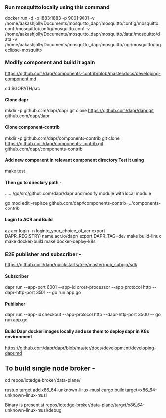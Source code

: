 ### Run mosquitto locally using this command

docker run -d -p 1883:1883 -p 9001:9001 -v /home/aakashjolly/Documents/mosquitto_dapr/mosquitto/config/mosquitto.conf:/mosquitto/config/mosquitto.conf -v /home/aakashjolly/Documents/mosquitto_dapr/mosquitto/data:/mosquitto/data -v /home/aakashjolly/Documents/mosquitto_dapr/mosquitto/log:/mosquitto/log eclipse-mosquitto

### Modify component and build it again

https://github.com/dapr/components-contrib/blob/master/docs/developing-component.md


cd $GOPATH/src

#### Clone dapr
mkdir -p github.com/dapr/dapr
git clone https://github.com/dapr/dapr.git github.com/dapr/dapr

#### Clone component-contrib
mkdir -p github.com/dapr/components-contrib
git clone https://github.com/dapr/components-contrib.git github.com/dapr/components-contrib


#### Add new component in relevant component directory Test it using
make test

#### Then go to directory path - 
....../go/src/github.com/dapr/dapr and modify module with local module

go mod edit -replace github.com/dapr/components-contrib=../components-contrib

#### Login to ACR and Build

az acr login -n loginto_your_choice_of_acr
export DAPR_REGISTRY=name.acr.io/dapr/
export DAPR_TAG=dev
make build-linux
make docker-build
make docker-deploy-k8s

### E2E publisher and subscriber -

https://github.com/dapr/quickstarts/tree/master/pub_sub/go/sdk

#### Subscriber
dapr run --app-port 6001 --app-id order-processor --app-protocol http --dapr-http-port 3501 -- go run app.go

#### Publisher
dapr run --app-id checkout --app-protocol http --dapr-http-port 3500 -- go run app.go


#### Build Dapr docker images locally and use them to deploy dapr in K8s environment 

https://github.com/dapr/dapr/blob/master/docs/development/developing-dapr.md


## To build single node broker -
cd repos/iotedge-broker/data-plane/

rustup target add x86_64-unknown-linux-musl
cargo build target=x86_64-unknown-linux-musl

Binary is present at repos/iotedge-broker/data-plane/target/x86_64-unknown-linux-musl/debug
